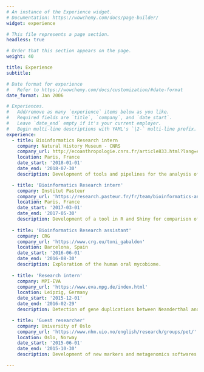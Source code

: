 ```yaml
---
# An instance of the Experience widget.
# Documentation: https://wowchemy.com/docs/page-builder/
widget: experience

# This file represents a page section.
headless: true

# Order that this section appears on the page.
weight: 40

title: Experience
subtitle:

# Date format for experience
#   Refer to https://wowchemy.com/docs/customization/#date-format
date_format: Jan 2006

# Experiences.
#   Add/remove as many `experience` items below as you like.
#   Required fields are `title`, `company`, and `date_start`.
#   Leave `date_end` empty if it's your current employer.
#   Begin multi-line descriptions with YAML's `|2-` multi-line prefix.
experience:
  - title: Bioinformatics Research intern
    company: Natural History Museum - CNRS
    company_url: http://ecoanthropologie.cnrs.fr/article833.html?lang=en
    location: Paris, France
    date_start: '2018-01-01'
    date_end: '2018-07-30'
    description: Development of tools and pipelines for the analysis of ancient DNA metagenomics data.

  - title: 'Bioinformatics Research intern'
    company: Institut Pasteur
    company_url: 'https://research.pasteur.fr/fr/team/bioinformatics-and-biostatistics-hub/'
    location: Paris, France
    date_start: '2017-03-01'
    date_end: '2017-05-30'
    description: Development of a tool in R and Shiny for comparison of expression level in multi-omics data.
  
  - title: 'Bioinformatics Research assistant'
    company: CRG
    company_url: 'https://www.crg.eu/toni_gabaldon'
    location: Barcelona, Spain
    date_start: '2016-06-01'
    date_end: '2016-08-30'
    description: Exploration of the human oral mycobiome.
  
  - title: 'Research intern'
    company: MPI-EVA
    company_url: 'https://www.eva.mpg.de/index.html'
    location: Leipzig, Germany
    date_start: '2015-12-01'
    date_end: '2016-02-29'
    description: Detection of gene duplications between Neanderthal and Mordern Humans.

  - title: 'Guest researcher'
    company: University of Oslo
    company_url: 'https://www.nhm.uio.no/english/research/groups/pet/'
    location: Oslo, Norway
    date_start: '2015-06-01'
    date_end: '2015-10-30'
    description: Development of new markers and metagenomics softwares for plant identification. De novo and mapping assembly of Illumina data, phylogeny of the Anacyclus genus, and metabarcoding visualization software development.

---
```

